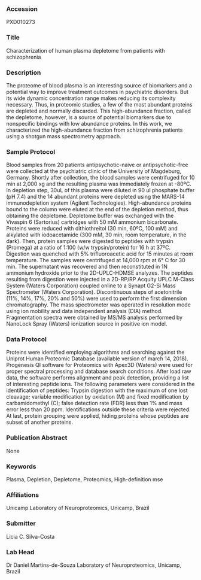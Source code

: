 ### Accession
PXD010273

### Title
Characterization of human plasma depletome from patients with schizophrenia

### Description
The proteome of blood plasma is an interesting source of biomarkers and a potential way to improve treatment outcomes in psychiatric disorders. But its wide dynamic concentration range makes reducing its complexity necessary. Thus, in proteomic studies, a few of the most abundant proteins are depleted and normally discarded. This high-abundance fraction, called the depletome, however, is a source of potential biomarkers due to nonspecific bindings with low abundance proteins. In this work, we characterized the high-abundance fraction from schizophrenia patients using a shotgun mass spectrometry approach.

### Sample Protocol
Blood samples from 20 patients antipsychotic-naive or antipsychotic-free were collected at the psychiatric clinic of the University of Magdeburg, Germany. Shortly after collection, the blood samples were centrifuged for 10 min at 2,000 xg and the resulting plasma was immediately frozen at -80ºC.  In depletion step, 30uL of this plasma were diluted in 90 ul phosphate buffer (pH 7.4) and the 14 abundant proteins were depleted using the MARS-14 immunodepletion system (Agilent Technologies). High-abundance proteins bound to the column were eluted at the end of the depletion method, thus obtaining the depletome.  Depletome buffer was exchanged with the Vivaspin 6 (Sartorius) cartridges with 50 mM ammonium bicarbonate. Proteins were reduced with dithiothreitol (30 min, 60ºC, 100 mM) and alkylated with iodoacetamide (300 mM, 30 min, room temperature, in the dark).  Then, protein samples were digested to peptides with trypsin (Promega) at a ratio of 1:100 (w/w trypsin/protein) for 16 h at 37ºC. Digestion was quenched with 5% trifluoroacetic acid for 15 minutes at room temperature. The samples were centrifuged at 14,000 rpm at 6° C for 30 min. The supernatant was recovered and then reconstituted in 1N ammonium hydroxide prior to the 2D-UPLC-HDMSE analyzes.  The peptides resulting from digestion were injected in a 2D-RP/RP Acquity UPLC M-Class System (Waters Corporation) coupled online to a Synapt G2-Si Mass Spectrometer (Waters Corporation). Discontinuous steps of acetonitrile (11%, 14%, 17%, 20% and 50%) were used to perform the first dimension chromatography. The mass spectrometer was operated in resolution mode using ion mobility and data independent analysis (DIA) method. Fragmentation spectra were obtained by MS/MS analysis performed by NanoLock Spray (Waters) ionization source in positive ion model.

### Data Protocol
Proteins were identified employing algorithms and searching against the Uniprot Human Proteomic Database (available version of march 14, 2018).  Progenesis QI software for Proteomics with Apex3D (Waters) were used for proper spectral processing and database search conditions. After load raw data, the software performs alignment and peak detection, providing a list of interesting peptide ions. The following parameters were considered in the identification of peptides: Trypsin digestion with the maximum of one lost cleavage; variable modification by oxidation (M) and fixed modification by carbamidomethyl (C); false detection rate (FDR) less than 1% and mass error less than 20 ppm. Identifications outside these criteria were rejected. At last, protein grouping were applied, hiding proteins whose peptides are subset of another proteins.

### Publication Abstract
None

### Keywords
Plasma, Depletion, Depletome, Proteomics, High-definition mse

### Affiliations
Unicamp 
Laboratory of Neuroproteomics, Unicamp, Brazil

### Submitter
Licia C. Silva-Costa

### Lab Head
Dr Daniel Martins-de-Souza
Laboratory of Neuroproteomics, Unicamp, Brazil



